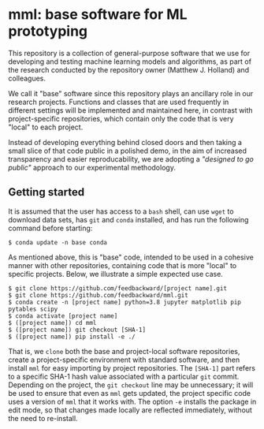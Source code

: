 # mml: base software for ML prototyping

This repository is a collection of general-purpose software that we use for developing and testing machine learning models and algorithms, as part of the research conducted by the repository owner (Matthew J. Holland) and colleagues.

We call it "base" software since this repository plays an ancillary role in our research projects. Functions and classes that are used frequently in different settings will be implemented and maintained here, in contrast with project-specific repositories, which contain only the code that is very "local" to each project.

Instead of developing everything behind closed doors and then taking a small slice of that code public in a polished demo, in the aim of increased transparency and easier reproducability, we are adopting a *"designed to go public"* approach to our experimental methodology.


## Getting started

It is assumed that the user has access to a `bash` shell, can use `wget` to download data sets, has `git` and `conda` installed, and has run the following command before starting:

```
$ conda update -n base conda
```

As mentioned above, this is "base" code, intended to be used in a cohesive manner with other repositories, containing code that is more "local" to specific projects. Below, we illustrate a simple expected use case.

```
$ git clone https://github.com/feedbackward/[project name].git
$ git clone https://github.com/feedbackward/mml.git
$ conda create -n [project name] python=3.8 jupyter matplotlib pip pytables scipy
$ conda activate [project name]
$ ([project name]) cd mml
$ ([project name]) git checkout [SHA-1]
$ ([project name]) pip install -e ./
```

That is, we `clone` both the base and project-local software repositories, create a project-specific environment with standard software, and then install `mml` for easy importing by project repositories. The `[SHA-1]` part refers to a specific SHA-1 hash value associated with a particular `git` commit. Depending on the project, the `git checkout` line may be unnecessary; it will be used to ensure that even as `mml` gets updated, the project specific code uses a version of `mml` that it works with. The option `-e` installs the package in edit mode, so that changes made locally are reflected immediately, without the need to re-install.

